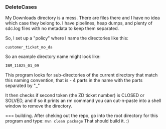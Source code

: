### DeleteCases


My Downloads directory is a mess.  There are files there and I have no idea which case they belong to.  I have pipelines, heap dumps, and plenty of sdc.log files with no metadata to keep them separated.  

So, I set up a "policy" where I name the directories like this: 
```
customer_ticket_mo_da
```
So an example directory name might look like: 
```
IBM_11025_01_09
```

This program looks for sub-directories of the current directory that match this naming convention,
that is - 4 parts in the name with the parts separated by "_" 

It then checks if second token (the ZD ticket number) is CLOSED or SOLVED, and if so it prints an rm command you can 
cut-n-paste into a shell window to remove the directory.

=== building. 
After cheking out the repo, go into the root directory for this program and type: 
```mvn clean package```
That should build it.   :) 